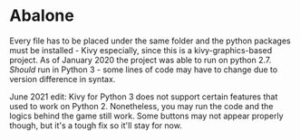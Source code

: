 # Abalone
Every file has to be placed under the same folder and the python packages must be installed - Kivy especially, since this is a kivy-graphics-based project.
As of January 2020 the project was able to run on python 2.7.
*Should* run in Python 3 - some lines of code may have to change due to version difference in syntax.

June 2021 edit: Kivy for Python 3 does not support certain features that used to work on Python 2.
Nonetheless, you may run the code and the logics behind the game still work. Some buttons may not appear properly though, but it's a tough fix so it'll stay for now.
